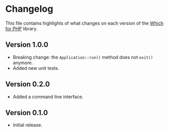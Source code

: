 # Changelog
This file contains highlights of what changes on each version of the [Which for PHP](https://github.com/cedx/which.php) library.

## Version 1.0.0
- Breaking change: the `Application::run()` method does not `exit()` anymore.
- Added new unit tests.

## Version 0.2.0
- Added a command line interface.

## Version 0.1.0
- Initial release.

